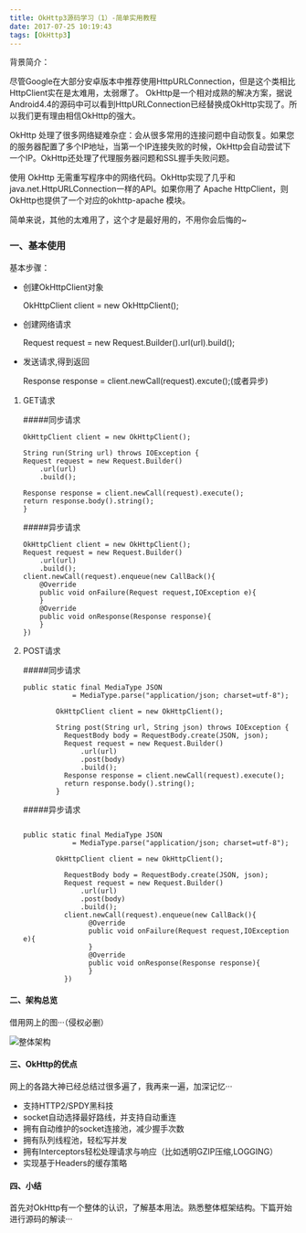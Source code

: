 ```yaml
---
title: OkHttp3源码学习（1）-简单实用教程
date: 2017-07-25 10:19:43
tags: [OkHttp3]
---
```


背景简介：

尽管Google在大部分安卓版本中推荐使用HttpURLConnection，但是这个类相比HttpClient实在是太难用，太弱爆了。
OkHttp是一个相对成熟的解决方案，据说Android4.4的源码中可以看到HttpURLConnection已经替换成OkHttp实现了。所以我们更有理由相信OkHttp的强大。

OkHttp 处理了很多网络疑难杂症：会从很多常用的连接问题中自动恢复。如果您的服务器配置了多个IP地址，当第一个IP连接失败的时候，OkHttp会自动尝试下一个IP。OkHttp还处理了代理服务器问题和SSL握手失败问题。

使用 OkHttp 无需重写程序中的网络代码。OkHttp实现了几乎和java.net.HttpURLConnection一样的API。如果你用了 Apache HttpClient，则OkHttp也提供了一个对应的okhttp-apache 模块。

简单来说，其他的太难用了，这个才是最好用的，不用你会后悔的~



### 一、基本使用

基本步骤：

* 创建OkHttpClient对象
 
  OkHttpClient client = new OkHttpClient();
	
* 创建网络请求

  Request request = new Request.Builder().url(url).build();
  
* 发送请求,得到返回

  Response response = client.newCall(request).excute();(或者异步)
	
	


1. GET请求


	#####同步请求

	```
	OkHttpClient client = new OkHttpClient();
		
	String run(String url) throws IOException {
	Request request = new Request.Builder()
		.url(url)
		.build();
		
	Response response = client.newCall(request).execute();
	return response.body().string();
	}
	```
		
	#####异步请求

	```
	OkHttpClient client = new OkHttpClient();
	Request request = new Request.Builder()
		.url(url)
		.build();
	client.newCall(request).enqueue(new CallBack(){
		@Override
		public void onFailure(Request request,IOException e){
		}
		@Override
		public void onResponse(Response response){
		}
	})
	```
			
2. POST请求

	#####同步请求
	
	```
	public static final MediaType JSON
			    = MediaType.parse("application/json; charset=utf-8");
			
			OkHttpClient client = new OkHttpClient();
			
			String post(String url, String json) throws IOException {
			  RequestBody body = RequestBody.create(JSON, json);
			  Request request = new Request.Builder()
			      .url(url)
			      .post(body)
			      .build();
			  Response response = client.newCall(request).execute();
			  return response.body().string();
			}
	```	
	
	#####异步请求
			
	```
	
	public static final MediaType JSON
			    = MediaType.parse("application/json; charset=utf-8");
			
			OkHttpClient client = new OkHttpClient();
			
			  RequestBody body = RequestBody.create(JSON, json);
			  Request request = new Request.Builder()
			      .url(url)
			      .post(body)
			      .build();
			  client.newCall(request).enqueue(new CallBack(){
			  		@Override
					public void onFailure(Request request,IOException e){
					}
					@Override
					public void onResponse(Response response){
					}
			  })
	```
			  
			  
			  
#### 二、架构总览
借用网上的图···（侵权必删）

![整体架构](https://ws1.sinaimg.cn/large/0068AzoVgy1g0vijgeezyj30k10ubtbe.jpg)

#### 三、OkHttp的优点

网上的各路大神已经总结过很多遍了，我再来一遍，加深记忆···

* 支持HTTP2/SPDY黑科技
* socket自动选择最好路线，并支持自动重连
* 拥有自动维护的socket连接池，减少握手次数
* 拥有队列线程池，轻松写并发
* 拥有Interceptors轻松处理请求与响应（比如透明GZIP压缩,LOGGING）
* 实现基于Headers的缓存策略


#### 四、小结

首先对OkHttp有一个整体的认识，了解基本用法。熟悉整体框架结构。下篇开始进行源码的解读···



		
	   
	   